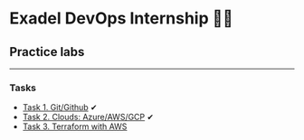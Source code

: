 # Exadel DevOps Internship 🐱‍👤
## Practice labs 

---

### Tasks

- [Task 1. Git/Github](./Task1/README.md) ✔
- [Task 2. Clouds: Azure/AWS/GCP](./Task2/README.md) ✔
- [Task 3. Terraform with AWS](./Task3/README.md)
